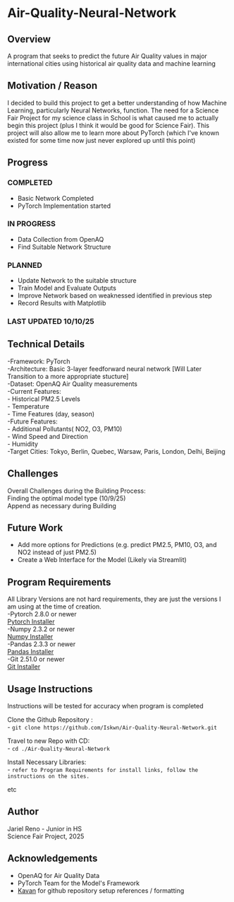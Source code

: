 # Air-Quality-Neural-Network

## Overview

A program that seeks to predict the future Air Quality values in major international cities using historical air quality data and machine learning

## Motivation / Reason

I decided to build this project to get a better understanding of how Machine Learning, particularly Neural Networks, function. The need for a Science Fair Project for my science class in School is what caused me to actually begin this project (plus I think it would be good for Science Fair). This project will also allow me to learn more about PyTorch (which I've known existed for some time now just never explored up until this point)

## Progress

### COMPLETED

- Basic Network Completed
- PyTorch Implementation started

### IN PROGRESS

- Data Collection from OpenAQ
- Find Suitable Network Structure

### PLANNED

- Update Network to the suitable structure
- Train Model and Evaluate Outputs
- Improve Network based on weaknessed identified in previous step
- Record Results with Matplotlib

### LAST UPDATED 10/10/25

## Technical Details

-Framework: PyTorch  
-Architecture: Basic 3-layer feedforward neural network [Will Later Transition to a more appropriate stucture]  
-Dataset: OpenAQ Air Quality measurements  
-Current Features:  
    -  Historical PM2.5 Levels  
    -  Temperature  
    -  Time Features (day, season)  
-Future Features:  
    -  Additional Pollutants( NO2, O3, PM10)  
    -  Wind Speed and Direction  
    -  Humidity  
-Target Cities: Tokyo, Berlin, Quebec, Warsaw, Paris, London, Delhi, Beijing

## Challenges

Overall Challenges during the Building Process:  
Finding the optimal model type (10/9/25)  
Append as necessary during Building

## Future Work

- Add more options for Predictions (e.g. predict PM2.5, PM10, O3, and NO2 instead of just PM2.5)  
- Create a Web Interface for the Model (Likely via Streamlit)

## Program Requirements

All Library Versions are not hard requirements, they are just the versions I am using at the time of creation.  
-Pytorch 2.8.0 or newer  
    [Pytorch Installer](https://pytorch.org)  
-Numpy 2.3.2 or newer  
    [Numpy Installer](https://numpy.org/install/)  
-Pandas 2.3.3 or newer  
    [Pandas Installer](https://pandas.pydata.org/docs/install.html)  
-Git 2.51.0 or newer  
    [Git Installer](https://git-scm.com/downloads)  

## Usage Instructions

Instructions will be tested for accuracy when program is completed  

Clone the Github Repository :  
    - `git clone https://github.com/Iskwn/Air-Quality-Neural-Network.git`  

Travel to new Repo with CD:  
    - `cd ./Air-Quality-Neural-Network`  

Install Necessary Libraries:  
    - `refer to Program Requirements for install links, follow the instructions on the sites.`  

etc

## Author

Jariel Reno - Junior in HS  
Science Fair Project, 2025

## Acknowledgements

- OpenAQ for Air Quality Data
- PyTorch Team for the Model's Framework
- [Kavan](https://github.com/kavan010) for github repository setup references / formatting
